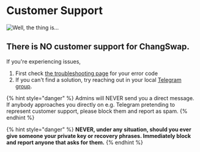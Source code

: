 # Customer Support

![Well, the thing is...](../.gitbook/assets/docs-masthead-23-.png)

## There is NO customer support for ChangSwap.

If you're experiencing issues,

1. First check [the troubleshooting page](../help/troubleshooting.md) for your error code
2. If you can't find a solution, try reaching out in your local [Telegram group](telegram.md).

{% hint style="danger" %}
Admins will NEVER send you a direct message. If anybody approaches you directly on e.g. Telegram pretending to represent customer support, please block them and report as spam.
{% endhint %}

{% hint style="danger" %}
**NEVER, under any situation, should you ever give someone your private key or recovery phrases. Immediately block and report anyone that asks for them.**
{% endhint %}

